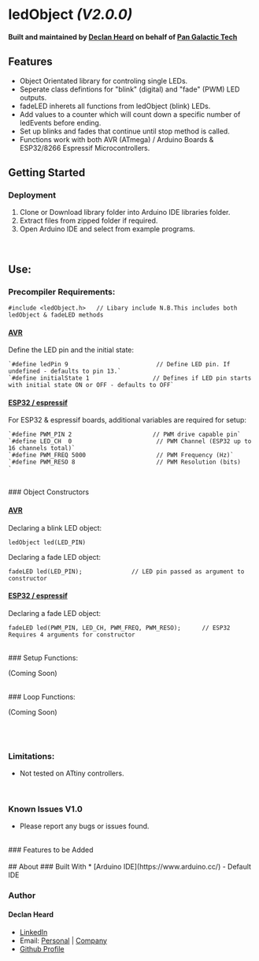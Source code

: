# ledObject *(V2.0.0)*
#### Built and maintained by [Declan Heard](mailto:pangalactictech@gmail.com "Email me!") on behalf of [Pan Galactic Tech](https://PanGalacticTech.com)

## Features
* Object Orientated library for controling single LEDs.
* Seperate class defintions for "blink" (digital) and "fade" (PWM) LED outputs.
* fadeLED inherets all functions from ledObject (blink) LEDs.
* Add values to a counter which will count down a specific number of ledEvents before ending.
* Set up blinks and fades that continue until stop method is called.
* Functions work with both AVR (ATmega) / Arduino Boards & ESP32/8266 Espressif Microcontrollers.

## Getting Started
### Deployment
1. Clone or Download library folder into Arduino IDE libraries folder.
2. Extract files from zipped folder if required.
3. Open Arduino IDE and select from example programs.


<br>

## Use:

### Precompiler Requirements:

`#include <ledObject.h>   // Libary include N.B.This includes both ledObject & fadeLED methods `


#### <u>AVR</u>
Define the LED pin and the initial state:

	`#define ledPin 9                         // Define LED pin. If undefined - defaults to pin 13.`
	`#define initialState 1                  // Defines if LED pin starts with initial state ON or OFF - defaults to OFF`

#### <u>ESP32 / espressif</u>
For ESP32 & espressif boards, additional variables are required for setup:

	`#define PWM_PIN 2                       // PWM drive capable pin`
	`#define LED_CH  0                        // PWM Channel (ESP32 up to 16 channels total)`
	`#define PWM_FREQ 5000                    // PWM Frequency (Hz)`
	`#define PWM_RESO 8                       // PWM Resolution (bits)       ` 

<br>
### Object Constructors

#### <u>AVR</u>
Declaring a blink LED object:

`ledObject led(LED_PIN) `

Declaring a fade LED object:

`fadeLED led(LED_PIN);      		// LED pin passed as argument to constructor `

#### <u>ESP32 / espressif</u>
Declaring a fade LED object:

`fadeLED led(PWM_PIN, LED_CH, PWM_FREQ, PWM_RESO);      // ESP32 Requires 4 arguments for constructor`

<br>
### Setup Functions:

 (Coming Soon)

<br>
### Loop Functions:

 (Coming Soon)


<br>
<br>

### Limitations:
- Not tested on ATtiny controllers. 


<br>

### Known Issues V1.0
  - Please report any bugs or issues found.

<br>
### Features to be Added 

<br>
<br>
## About
### Built With
* [Arduino IDE](https://www.arduino.cc/) - Default IDE


### Author
#### Declan Heard
* [LinkedIn](https://www.linkedin.com/in/declan-heard-91103b58/)
* Email: [Personal](mailto:dec.h38@gmail.com "dec.h38@gmail.com") | [Company](mailto:PanGalacticTech@gmail.com "PanGalacticTech@gmail.com")
* [Github Profile](https://github.com/PanGalacticTech)

